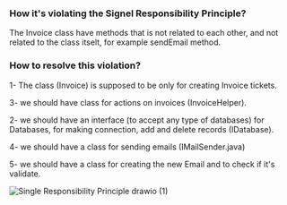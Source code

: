 ### How it's violating the Signel Responsibility Principle?
The Invoice class have methods that is not related to each other, and not related to the class itselt, for example sendEmail method.


### How to resolve this violation?
1- The class (Invoice) is supposed to be only for creating Invoice tickets.


3- we should have class for actions on invoices (InvoiceHelper).


2- we should have an interface (to accept any type of databases) for Databases, for making connection, add and delete records (IDatabase).


4- we should have a class for sending emails (IMailSender.java)

5- we should have a class for creating the new Email and to check if it's validate.

![Single Responsibility Principle drawio (1)](https://user-images.githubusercontent.com/58006991/196507779-1f45f313-8bf9-49d4-83f6-d8f96cb0bc3d.png)

